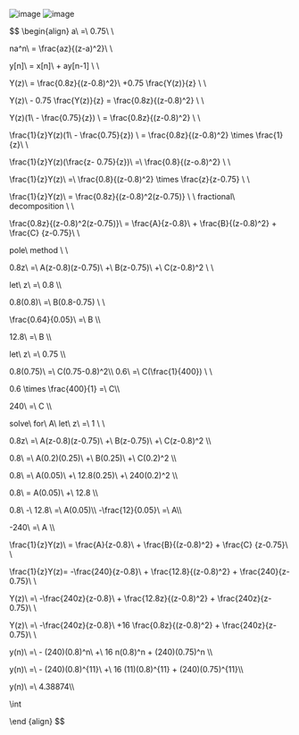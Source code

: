 ![image](https://github.com/user-attachments/assets/fdeaaa92-54c6-4c31-8ad1-17310017d1c1)
![image](https://github.com/user-attachments/assets/d3306052-1ae8-4e24-b67f-e740b4d6fe45)

$$
\begin{align}
a\ =\ 0.75\\ \\

na^n\ = \frac{az}{(z-a)^2}\\ \\

y[n]\ = x[n]\ + ay[n-1] \\ \\

Y(z)\ = \frac{0.8z}{(z-0.8)^2}\ +0.75 \frac{Y(z)}{z}    \\ \\

Y(z)\ - 0.75 \frac{Y(z)}{z} = \frac{0.8z}{(z-0.8)^2} \\ \\

Y(z)(1\ - \frac{0.75}{z}) \ =  \frac{0.8z}{(z-0.8)^2} \\ \\

  \frac{1}{z}Y(z)(1\ - \frac{0.75}{z}) \ =  \frac{0.8z}{(z-0.8)^2} \times \frac{1}{z}\\ \\

\frac{1}{z}Y(z)(\frac{z- 0.75}{z})\ =\ \frac{0.8}{(z-o.8)^2} \\ \\

\frac{1}{z}Y(z)\  =\ \frac{0.8}{(z-0.8)^2} \times \frac{z}{z-0.75} \\ \\

\frac{1}{z}Y(z)\ = \frac{0.8z}{(z-0.8)^2(z-0.75)} \\ \\
fractional\ decomposition \\ \\ 

\frac{0.8z}{(z-0.8)^2(z-0.75)}\ = \frac{A}{z-0.8}\ + \frac{B}{(z-0.8)^2} + \frac{C}
{z-0.75}\\ \\

pole\ method \\ \\

0.8z\ =\ A(z-0.8)(z-0.75)\ +\ B(z-0.75)\ +\ C(z-0.8)^2 \\ \\ 

let\ z\ =\ 0.8 \\\\

0.8(0.8)\ =\ B(0.8-0.75) \\ \\ 

\frac{0.64}{0.05}\ =\ B \\\\

12.8\ =\ B \\\\

let\ z\ =\ 0.75 \\\\

0.8(0.75)\ =\ C(0.75-0.8)^2\\\\
0.6\ =\ C(\frac{1}{400}) \\ \\

0.6 \times \frac{400}{1} =\ C\\\\

240\ =\ C \\\\

solve\ for\ A\ let\ z\ =\ 1 \\ \\

0.8z\ =\ A(z-0.8)(z-0.75)\ +\ B(z-0.75)\ +\ C(z-0.8)^2 \\\\

0.8\ =\ A(0.2)(0.25)\ +\ B(0.25)\ +\ C(0.2)^2 \\\\

0.8\ =\ A(0.05)\ +\ 12.8(0.25)\ +\ 240(0.2)^2 \\\\

0.8\ = A(0.05)\ +\ 12.8 \\\\

0.8\ -\ 12.8\ =\ A(0.05)\\\\
-\frac{12}{0.05}\ =\ A\\\\

-240\ =\ A \\\\

\frac{1}{z}Y(z)\ = \frac{A}{z-0.8}\ + \frac{B}{(z-0.8)^2} + \frac{C}
{z-0.75}\\ \\

\frac{1}{z}Y(z)= -\frac{240}{z-0.8}\ + \frac{12.8}{(z-0.8)^2} + \frac{240}{z-0.75}\\ \\

Y(z)\ =\ -\frac{240z}{z-0.8}\ + \frac{12.8z}{(z-0.8)^2} + \frac{240z}{z-0.75}\\ \\

Y(z)\ =\ -\frac{240z}{z-0.8}\ +16 \frac{0.8z}{(z-0.8)^2} + \frac{240z}{z-0.75}\\ \\

y(n)\ =\ - (240)(0.8)^n\ +\ 16 n(0.8)^n + (240)(0.75)^n \\\\

y(n)\ =\ - (240)(0.8)^{11}\ +\ 16 (11)(0.8)^{11} + (240)(0.75)^{11}\\\\

y(n)\ =\ 4.38874\\\\

\int


\end {align}
$$

